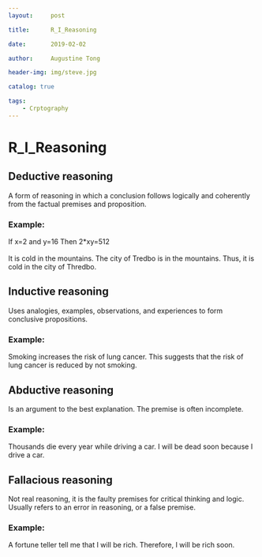 ```yaml
---
layout:     post

title:      R_I_Reasoning

date:       2019-02-02

author:     Augustine Tong

header-img: img/steve.jpg

catalog: true

tags:
    - Crptography
---
```


# R_I_Reasoning
## Deductive reasoning
A form of reasoning in which a conclusion follows logically and coherently from the factual premises and proposition. <br>
### Example:
If x=2 and y=16 Then 2*xy=512<br><br>
It is cold in the mountains. The city of Tredbo is in the mountains. Thus, it is cold in the city of Thredbo.

## Inductive reasoning
Uses analogies, examples, observations, and experiences to form conclusive propositions.
### Example:
Smoking increases the risk of lung cancer. This suggests
that the risk of lung cancer is reduced by not smoking.

## Abductive reasoning
Is an argument to the best explanation. The premise is often incomplete.
### Example:
Thousands die every year while driving a car. I will be dead
soon because I drive a car.

## Fallacious reasoning
Not real reasoning, it is the faulty premises for critical thinking and logic. Usually refers to an error in reasoning, or a false premise.
### Example:
A fortune teller tell me that I will be rich. Therefore, I will be rich soon.

